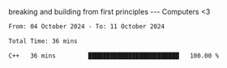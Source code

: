 breaking and building from first principles --- Computers <3

<!--START_SECTION:waka-->

```txt
From: 04 October 2024 - To: 11 October 2024

Total Time: 36 mins

C++   36 mins         █████████████████████████   100.00 %
```

<!--END_SECTION:waka-->

